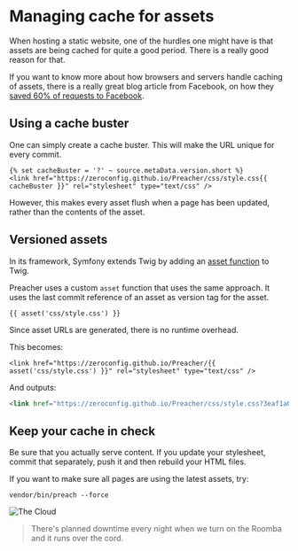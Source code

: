 # Managing cache for assets

When hosting a static website, one of the hurdles one might have is that assets
are being cached for quite a good period. There is a really good reason for that.

If you want to know more about how browsers and servers handle caching of assets,
there is a really great blog article from Facebook, on how they
[saved 60% of requests to Facebook](https://code.facebook.com/posts/557147474482256).

## Using a cache buster

One can simply create a cache buster. This will make the URL unique for every
commit.

```twig
{% set cacheBuster = '?' ~ source.metaData.version.short %}
<link href="https://zeroconfig.github.io/Preacher/css/style.css{{ cacheBuster }}" rel="stylesheet" type="text/css" />
```

However, this makes every asset flush when a page has been updated, rather than
the contents of the asset.

## Versioned assets

In its framework, Symfony extends Twig by adding an
[asset function](http://symfony.com/doc/current/reference/twig_reference.html#asset)
to Twig.

Preacher uses a custom `asset` function that uses the same approach. It uses the
last commit reference of an asset as version tag for the asset.

```twig
{{ asset('css/style.css') }}
```

Since asset URLs are generated, there is no runtime overhead.

This becomes:

```twig
<link href="https://zeroconfig.github.io/Preacher/{{ asset('css/style.css') }}" rel="stylesheet" type="text/css" />
```

And outputs:

```html
<link href="https://zeroconfig.github.io/Preacher/css/style.css?3eaf1a0" rel="stylesheet" type="text/css" />
```

## Keep your cache in check

Be sure that you actually serve content. If you update your stylesheet, commit
that separately, push it and then rebuild your HTML files.

If you want to make sure all pages are using the latest assets, try:

```shell
vendor/bin/preach --force
```

![The Cloud](https://imgs.xkcd.com/comics/the_cloud.png)

> There's planned downtime every night when we turn on the Roomba and it runs over the cord.
